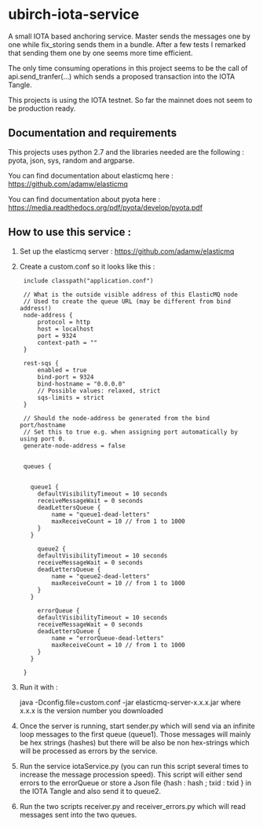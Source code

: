 # ubirch-iota-service
A small IOTA based anchoring service. Master sends the messages one by one while fix_storing sends them in a bundle.
After a few tests I remarked that sending them one by one seems more time efficient.

The only time consuming operations in this project seems to be the call of api.send_tranfer(...)
which sends a proposed transaction into the IOTA Tangle.

This projects is using the IOTA testnet. So far the mainnet does not seem to be production ready.

## Documentation and requirements
This projects uses python 2.7 and the libraries needed are the following :
pyota, json, sys, random and argparse.

You can find documentation about elasticmq here : https://github.com/adamw/elasticmq 

You can find documentation about pyota here : https://media.readthedocs.org/pdf/pyota/develop/pyota.pdf


## How to use this service :

1. Set up the elasticmq server : https://github.com/adamw/elasticmq 

2. Create a custom.conf so it looks like this :


        include classpath("application.conf")

        // What is the outside visible address of this ElasticMQ node
        // Used to create the queue URL (may be different from bind address!)
        node-address {
            protocol = http
            host = localhost
            port = 9324
            context-path = ""
        }

        rest-sqs {
            enabled = true
            bind-port = 9324
            bind-hostname = "0.0.0.0"
            // Possible values: relaxed, strict
            sqs-limits = strict
        }

        // Should the node-address be generated from the bind port/hostname
        // Set this to true e.g. when assigning port automatically by using port 0.
        generate-node-address = false


        queues {


          queue1 {
            defaultVisibilityTimeout = 10 seconds
            receiveMessageWait = 0 seconds
            deadLettersQueue {
                name = "queue1-dead-letters"
                maxReceiveCount = 10 // from 1 to 1000
            }
          }

            queue2 {
            defaultVisibilityTimeout = 10 seconds
            receiveMessageWait = 0 seconds
            deadLettersQueue {
                name = "queue2-dead-letters"
                maxReceiveCount = 10 // from 1 to 1000
            }
          }

            errorQueue {
            defaultVisibilityTimeout = 10 seconds
            receiveMessageWait = 0 seconds
            deadLettersQueue {
                name = "errorQueue-dead-letters"
                maxReceiveCount = 10 // from 1 to 1000
            }
          }

        }

3. Run it with :

    
    java -Dconfig.file=custom.conf -jar elasticmq-server-x.x.x.jar where x.x.x is the version number you downloaded

4. Once the server is running, start sender.py which will send via an infinite loop messages to the first queue (queue1). Those messages will mainly be hex strings (hashes) but there will be also be non hex-strings which will be processed as errors by the service.

5. Run the service iotaService.py (you can run this script several times to increase the message procession speed). This script will either send errors to the errorQueue or store a Json file {hash : hash ; txid : txid } in the IOTA Tangle and also send it to queue2.

6. Run the two scripts receiver.py and receiver_errors.py which will read messages sent into the two queues.
